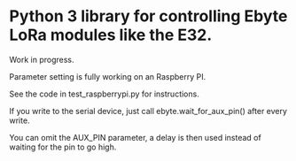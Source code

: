 # Python 3 library for controlling Ebyte LoRa modules like the E32.

Work in progress.

Parameter setting is fully working on an Raspberry PI.

See the code in test_raspberrypi.py for instructions.

If you write to the serial device, just call ebyte.wait_for_aux_pin() after every write.

You can omit the AUX_PIN parameter, a delay is then used instead of waiting for the pin to go high.
